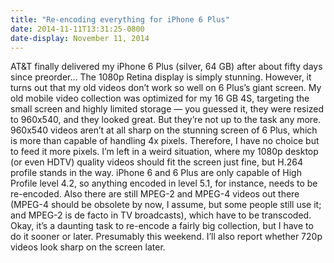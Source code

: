 ```yaml
---
title: "Re-encoding everything for iPhone 6 Plus"
date: 2014-11-11T13:31:25-0800
date-display: November 11, 2014
---
```

AT&T finally delivered my iPhone 6 Plus (silver, 64 GB) after about fifty days since preorder… The 1080p Retina display is simply stunning. However, it turns out that my old videos don’t work so well on 6 Plus’s giant screen. My old mobile video collection was optimized for my 16 GB 4S, targeting the small screen and highly limited storage — you guessed it, they were resized to 960x540, and they looked great. But they’re not up to the task any more. 960x540 videos aren’t at all sharp on the stunning screen of 6 Plus, which is more than capable of handling 4x pixels. Therefore, I have no choice but to feed it more pixels. I’m left in a weird situation, where my 1080p desktop (or even HDTV) quality videos should fit the screen just fine, but H.264 profile stands in the way. iPhone 6 and 6 Plus are only capable of High Profile level 4.2, so anything encoded in level 5.1, for instance, needs to be re-encoded. Also there are still MPEG-2 and MPEG-4 videos out there (MPEG-4 should be obsolete by now, I assume, but some people still use it; and MPEG-2 is de facto in TV broadcasts), which have to be transcoded. Okay, it’s a daunting task to re-encode a fairly big collection, but I have to do it sooner or later. Presumably this weekend. I’ll also report whether 720p videos look sharp on the screen later.
